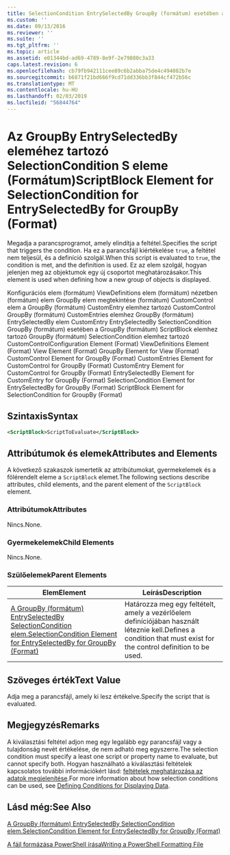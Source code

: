 ```yaml
---
title: SelectionCondition EntrySelectedBy GroupBy (formátum) esetében a scriptblock kulcsszót eleme |} A Microsoft Docs
ms.custom: ''
ms.date: 09/13/2016
ms.reviewer: ''
ms.suite: ''
ms.tgt_pltfrm: ''
ms.topic: article
ms.assetid: e01344bd-ad69-4789-8e9f-2e79880c3a33
caps.latest.revision: 6
ms.openlocfilehash: cb79fb942111cee89c6b2abba75de4c494082b7e
ms.sourcegitcommit: b6871f21bd666f9cd71dd336bb3f844cf472b56c
ms.translationtype: MT
ms.contentlocale: hu-HU
ms.lasthandoff: 02/03/2019
ms.locfileid: "56844764"
---
```

# <a name="scriptblock-element-for-selectioncondition-for-entryselectedby-for-groupby-format"></a><span data-ttu-id="f02ff-102">Az GroupBy EntrySelectedBy eleméhez tartozó SelectionCondition S eleme (Formátum)</span><span class="sxs-lookup"><span data-stu-id="f02ff-102">ScriptBlock Element for SelectionCondition for EntrySelectedBy for GroupBy (Format)</span></span>

<span data-ttu-id="f02ff-103">Megadja a parancsprogramot, amely elindítja a feltétel.</span><span class="sxs-lookup"><span data-stu-id="f02ff-103">Specifies the script that triggers the condition.</span></span> <span data-ttu-id="f02ff-104">Ha ez a parancsfájl kiértékelése `true`, a feltétel nem teljesül, és a definíció szolgál.</span><span class="sxs-lookup"><span data-stu-id="f02ff-104">When this script is evaluated to `true`, the condition is met, and the definition is used.</span></span> <span data-ttu-id="f02ff-105">Ez az elem szolgál, hogyan jelenjen meg az objektumok egy új csoportot meghatározásakor.</span><span class="sxs-lookup"><span data-stu-id="f02ff-105">This element is used when defining how a new group of objects is displayed.</span></span>

<span data-ttu-id="f02ff-106">Konfigurációs elem (formátum) ViewDefinitions elem (formátum) nézetben (formátum) elem GroupBy elem megtekintése (formátum) CustomControl elem a GroupBy (formátum) CustomEntry elemhez tartozó CustomControl GroupBy (formátum) CustomEntries elemhez GroupBy (formátum) EntrySelectedBy elem CustomEntry EntrySelectedBy SelectionCondition GroupBy (formátum) esetében a GroupBy (formátum) ScriptBlock elemhez tartozó GroupBy (formátum) SelectionCondition elemhez tartozó CustomControl</span><span class="sxs-lookup"><span data-stu-id="f02ff-106">Configuration Element (Format) ViewDefinitions Element (Format) View Element (Format) GroupBy Element for View (Format) CustomControl Element for GroupBy (Format) CustomEntries Element for CustomControl for GroupBy (Format) CustomEntry Element for CustomControl for GroupBy (Format) EntrySelectedBy Element for CustomEntry for GroupBy (Format) SelectionCondition Element for EntrySelectedBy for GroupBy (Format) ScriptBlock Element for SelectionCondition for GroupBy (Format)</span></span>

## <a name="syntax"></a><span data-ttu-id="f02ff-107">Szintaxis</span><span class="sxs-lookup"><span data-stu-id="f02ff-107">Syntax</span></span>

```xml
<ScriptBlock>ScriptToEvaluate</ScriptBlock>
```

## <a name="attributes-and-elements"></a><span data-ttu-id="f02ff-108">Attribútumok és elemek</span><span class="sxs-lookup"><span data-stu-id="f02ff-108">Attributes and Elements</span></span>

<span data-ttu-id="f02ff-109">A következő szakaszok ismertetik az attribútumokat, gyermekelemek és a fölérendelt eleme a `ScriptBlock` elemet.</span><span class="sxs-lookup"><span data-stu-id="f02ff-109">The following sections describe attributes, child elements, and the parent element of the `ScriptBlock` element.</span></span>

### <a name="attributes"></a><span data-ttu-id="f02ff-110">Attribútumok</span><span class="sxs-lookup"><span data-stu-id="f02ff-110">Attributes</span></span>

<span data-ttu-id="f02ff-111">Nincs.</span><span class="sxs-lookup"><span data-stu-id="f02ff-111">None.</span></span>

### <a name="child-elements"></a><span data-ttu-id="f02ff-112">Gyermekelemek</span><span class="sxs-lookup"><span data-stu-id="f02ff-112">Child Elements</span></span>

<span data-ttu-id="f02ff-113">Nincs.</span><span class="sxs-lookup"><span data-stu-id="f02ff-113">None.</span></span>

### <a name="parent-elements"></a><span data-ttu-id="f02ff-114">Szülőelemek</span><span class="sxs-lookup"><span data-stu-id="f02ff-114">Parent Elements</span></span>

|<span data-ttu-id="f02ff-115">Elem</span><span class="sxs-lookup"><span data-stu-id="f02ff-115">Element</span></span>|<span data-ttu-id="f02ff-116">Leírás</span><span class="sxs-lookup"><span data-stu-id="f02ff-116">Description</span></span>|
|-------------|-----------------|
|[<span data-ttu-id="f02ff-117">A GroupBy (formátum) EntrySelectedBy SelectionCondition elem.</span><span class="sxs-lookup"><span data-stu-id="f02ff-117">SelectionCondition Element for EntrySelectedBy for GroupBy (Format)</span></span>](./selectioncondition-element-for-entryselectedby-for-groupby-format.md)|<span data-ttu-id="f02ff-118">Határozza meg egy feltételt, amely a vezérlőelem definíciójában használt léteznie kell.</span><span class="sxs-lookup"><span data-stu-id="f02ff-118">Defines a condition that must exist for the control definition to be used.</span></span>|

## <a name="text-value"></a><span data-ttu-id="f02ff-119">Szöveges érték</span><span class="sxs-lookup"><span data-stu-id="f02ff-119">Text Value</span></span>

<span data-ttu-id="f02ff-120">Adja meg a parancsfájl, amely ki lesz értékelve.</span><span class="sxs-lookup"><span data-stu-id="f02ff-120">Specify the script that is evaluated.</span></span>

## <a name="remarks"></a><span data-ttu-id="f02ff-121">Megjegyzés</span><span class="sxs-lookup"><span data-stu-id="f02ff-121">Remarks</span></span>

<span data-ttu-id="f02ff-122">A kiválasztási feltétel adjon meg egy legalább egy parancsfájl vagy a tulajdonság nevét értékelése, de nem adható meg egyszerre.</span><span class="sxs-lookup"><span data-stu-id="f02ff-122">The selection condition must specify a least one script or property name to evaluate, but cannot specify both.</span></span> <span data-ttu-id="f02ff-123">Hogyan használható a kiválasztási feltételek kapcsolatos további információkért lásd: [feltételek meghatározása az adatok megjelenítése](./defining-conditions-for-displaying-data.md).</span><span class="sxs-lookup"><span data-stu-id="f02ff-123">For more information about how selection conditions can be used, see [Defining Conditions for Displaying Data](./defining-conditions-for-displaying-data.md).</span></span>

## <a name="see-also"></a><span data-ttu-id="f02ff-124">Lásd még:</span><span class="sxs-lookup"><span data-stu-id="f02ff-124">See Also</span></span>

[<span data-ttu-id="f02ff-125">A GroupBy (formátum) EntrySelectedBy SelectionCondition elem.</span><span class="sxs-lookup"><span data-stu-id="f02ff-125">SelectionCondition Element for EntrySelectedBy for GroupBy (Format)</span></span>](./selectioncondition-element-for-entryselectedby-for-groupby-format.md)

[<span data-ttu-id="f02ff-126">A fájl formázása PowerShell írása</span><span class="sxs-lookup"><span data-stu-id="f02ff-126">Writing a PowerShell Formatting File</span></span>](./writing-a-powershell-formatting-file.md)
